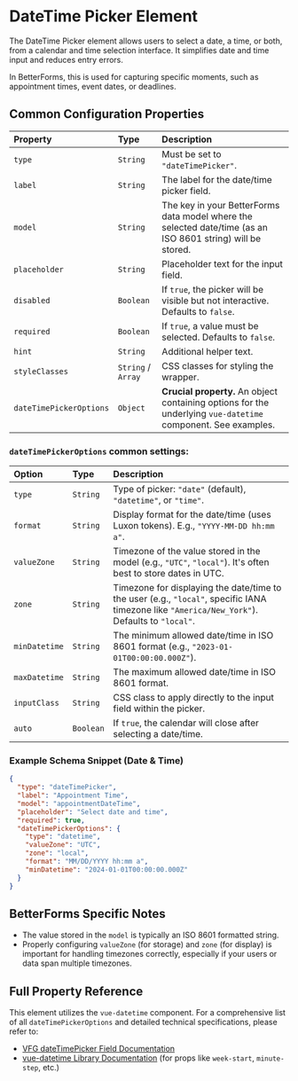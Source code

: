 # DateTime Picker Element

The DateTime Picker element allows users to select a date, a time, or both, from a calendar and time selection interface. It simplifies date and time input and reduces entry errors.

In BetterForms, this is used for capturing specific moments, such as appointment times, event dates, or deadlines.

## Common Configuration Properties

| Property                | Type    | Description                                                                                                |
| :---------------------- | :------ | :--------------------------------------------------------------------------------------------------------- |
| `type`                  | `String`| Must be set to `"dateTimePicker"`.                                                                         |
| `label`                 | `String`| The label for the date/time picker field.                                                                    |
| `model`                 | `String`| The key in your BetterForms data model where the selected date/time (as an ISO 8601 string) will be stored. |
| `placeholder`           | `String`| Placeholder text for the input field.                                                                      |
| `disabled`              | `Boolean`| If `true`, the picker will be visible but not interactive. Defaults to `false`.                            |
| `required`              | `Boolean`| If `true`, a value must be selected. Defaults to `false`.                                                  |
| `hint`                  | `String`| Additional helper text.                                                                                    |
| `styleClasses`          | `String` / `Array` | CSS classes for styling the wrapper.                                                                       |
| `dateTimePickerOptions` | `Object`| **Crucial property.** An object containing options for the underlying `vue-datetime` component. See examples. |

### `dateTimePickerOptions` common settings:

| Option          | Type   | Description                                                                                                                                 |
| :-------------- | :----- | :------------------------------------------------------------------------------------------------------------------------------------------ |
| `type`          | `String` | Type of picker: `"date"` (default), `"datetime"`, or `"time"`.                                                                              |
| `format`        | `String` | Display format for the date/time (uses Luxon tokens). E.g., `"YYYY-MM-DD hh:mm a"`.                                                            |
| `valueZone`     | `String` | Timezone of the value stored in the model (e.g., `"UTC"`, `"local"`). It's often best to store dates in UTC.                                 |
| `zone`          | `String` | Timezone for displaying the date/time to the user (e.g., `"local"`, specific IANA timezone like `"America/New_York"`). Defaults to `"local"`.      |
| `minDatetime`   | `String` | The minimum allowed date/time in ISO 8601 format (e.g., `"2023-01-01T00:00:00.000Z"`).                                                        |
| `maxDatetime`   | `String` | The maximum allowed date/time in ISO 8601 format.                                                                                           |
| `inputClass`    | `String` | CSS class to apply directly to the input field within the picker.                                                                           |
| `auto`          | `Boolean`| If `true`, the calendar will close after selecting a date/time.                                                                               |

### Example Schema Snippet (Date & Time)

```json
{
  "type": "dateTimePicker",
  "label": "Appointment Time",
  "model": "appointmentDateTime",
  "placeholder": "Select date and time",
  "required": true,
  "dateTimePickerOptions": {
    "type": "datetime",
    "valueZone": "UTC",
    "zone": "local",
    "format": "MM/DD/YYYY hh:mm a",
    "minDatetime": "2024-01-01T00:00:00.000Z"
  }
}
```

## BetterForms Specific Notes

*   The value stored in the `model` is typically an ISO 8601 formatted string.
*   Properly configuring `valueZone` (for storage) and `zone` (for display) is important for handling timezones correctly, especially if your users or data span multiple timezones.

## Full Property Reference

This element utilizes the `vue-datetime` component. For a comprehensive list of all `dateTimePickerOptions` and detailed technical specifications, please refer to:
*   [VFG dateTimePicker Field Documentation](https://vue-generators.gitbook.io/vue-generators/fields/optional-fields/datetimepicker)
*   [vue-datetime Library Documentation](https://github.com/mariomka/vue-datetime) (for props like `week-start`, `minute-step`, etc.) 